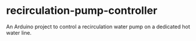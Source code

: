 # recirculation-pump-controller
An Arduino project to control a recirculation water pump on a dedicated hot water line.
